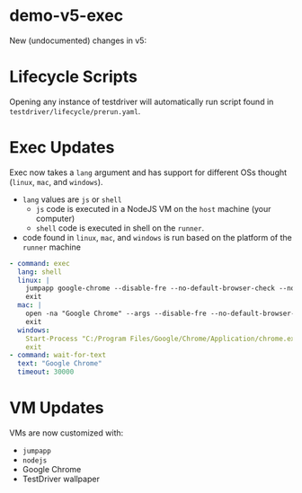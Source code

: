 # demo-v5-exec

New (undocumented) changes in v5:

# Lifecycle Scripts

Opening any instance of testdriver will automatically run script found in `testdriver/lifecycle/prerun.yaml`.

# Exec Updates

Exec now takes a `lang` argument and has support for different OSs thought (`linux`, `mac`, and `windows`).

- `lang` values are `js` or `shell`
  - `js` code is executed in a NodeJS VM on the `host` machine (your computer)
  - `shell` code is executed in shell on the `runner`.
- code found in `linux`, `mac`, and `windows` is run based on the platform of the `runner` machine 

```yaml
- command: exec
  lang: shell
  linux: |
    jumpapp google-chrome --disable-fre --no-default-browser-check --no-first-run "${TD_WEBSITE}" &
    exit
  mac: |
    open -na "Google Chrome" --args --disable-fre --no-default-browser-check --no-first-run --disable-features=PasswordManagerEnabled "${TD_WEBSITE}" &
    exit
  windows:
    Start-Process "C:/Program Files/Google/Chrome/Application/chrome.exe" -ArgumentList "--start-maximized", "${TD_WEBSITE}"
    exit
- command: wait-for-text
  text: "Google Chrome"
  timeout: 30000
```

# VM Updates

VMs are now customized with:
- `jumpapp`
- `nodejs`
- Google Chrome
- TestDriver wallpaper

